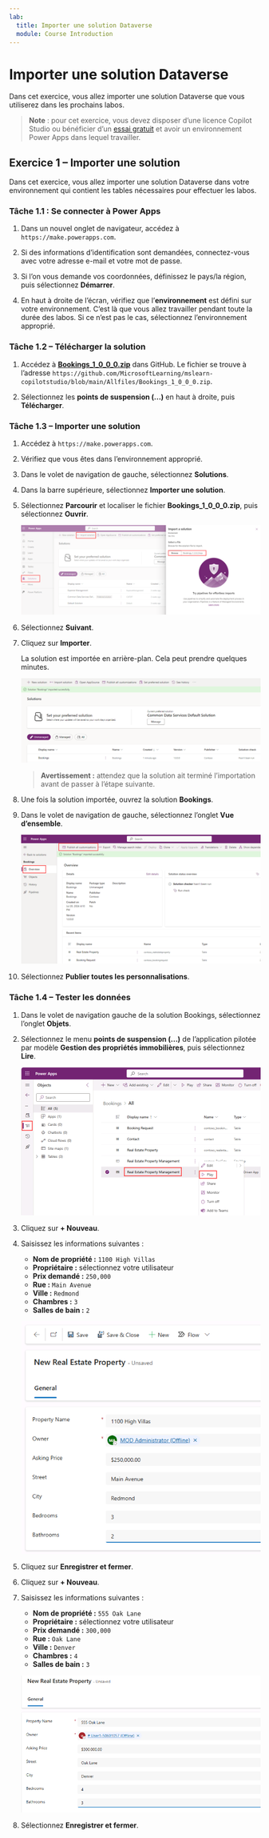 ```yaml
---
lab:
  title: Importer une solution Dataverse
  module: Course Introduction
---
```


# Importer une solution Dataverse

Dans cet exercice, vous allez importer une solution Dataverse que vous utiliserez dans les prochains labos.

> **Note** : pour cet exercice, vous devez disposer d’une licence Copilot Studio ou bénéficier d’un [essai gratuit](https://go.microsoft.com/fwlink/p/?linkid=2252605) et avoir un environnement Power Apps dans lequel travailler.

## Exercice 1 – Importer une solution

Dans cet exercice, vous allez importer une solution Dataverse dans votre environnement qui contient les tables nécessaires pour effectuer les labos.

### Tâche 1.1 : Se connecter à Power Apps

1. Dans un nouvel onglet de navigateur, accédez à `https://make.powerapps.com`.

1. Si des informations d’identification sont demandées, connectez-vous avec votre adresse e-mail et votre mot de passe.

1. Si l’on vous demande vos coordonnées, définissez le pays/la région, puis sélectionnez **Démarrer**.

1. En haut à droite de l’écran, vérifiez que l’**environnement** est défini sur votre environnement. C’est là que vous allez travailler pendant toute la durée des labos. Si ce n’est pas le cas, sélectionnez l’environnement approprié.

### Tâche 1.2 – Télécharger la solution

1. Accédez à [**Bookings_1_0_0_0.zip**](../../Allfiles/Bookings_1_0_0_0.zip) dans GitHub. Le fichier se trouve à l’adresse `https://github.com/MicrosoftLearning/mslearn-copilotstudio/blob/main/Allfiles/Bookings_1_0_0_0.zip`.

1. Sélectionnez les **points de suspension (...)** en haut à droite, puis **Télécharger**.

### Tâche 1.3 – Importer une solution

1. Accédez à `https://make.powerapps.com`.

1. Vérifiez que vous êtes dans l’environnement approprié.

1. Dans le volet de navigation de gauche, sélectionnez **Solutions**.

1. Dans la barre supérieure, sélectionnez **Importer une solution**.

1. Sélectionnez **Parcourir** et localiser le fichier **Bookings_1_0_0_0.zip**, puis sélectionnez **Ouvrir**.

    ![Solution à importer.](../media/solution-to-import.png)

1. Sélectionnez **Suivant**.

1. Cliquez sur **Importer**.

    La solution est importée en arrière-plan. Cela peut prendre quelques minutes.

    ![Solution importée.](../media/solution-imported.png)

    > **Avertissement :** attendez que la solution ait terminé l’importation avant de passer à l’étape suivante.

1. Une fois la solution importée, ouvrez la solution **Bookings**.

1. Dans le volet de navigation de gauche, sélectionnez l’onglet **Vue d’ensemble**.

    ![Onglet Vue d’ensemble de la solution.](../media/solution-overview.png)

1. Sélectionnez **Publier toutes les personnalisations**.

### Tâche 1.4 – Tester les données

1. Dans le volet de navigation gauche de la solution Bookings, sélectionnez l’onglet **Objets**.

1. Sélectionnez le menu **points de suspension (...)** de l’application pilotée par modèle **Gestion des propriétés immobilières**, puis sélectionnez **Lire**.

    ![Vue d’ensemble.](../media/play-app.png)

1. Cliquez sur **+ Nouveau**.

1. Saisissez les informations suivantes :

    - **Nom de propriété :** `1100 High Villas`
    - **Propriétaire :** sélectionnez votre utilisateur
    - **Prix demandé :** `250,000`
    - **Rue :** `Main Avenue`
    - **Ville :** `Redmond`
    - **Chambres :** `3`
    - **Salles de bain :** `2`

    ![Vue d’ensemble.](../media/add-record.png)

1. Cliquez sur **Enregistrer et fermer**.

1. Cliquez sur **+ Nouveau**.

1. Saisissez les informations suivantes :

    - **Nom de propriété :** `555 Oak Lane`
    - **Propriétaire :** sélectionnez votre utilisateur
    - **Prix demandé :** `300,000`
    - **Rue :** `Oak Lane`
    - **Ville :** `Denver`
    - **Chambres :** `4`
    - **Salles de bain :** `3`

    ![Vue d’ensemble.](../media/add-record2.png)

1. Sélectionnez **Enregistrer et fermer**.

